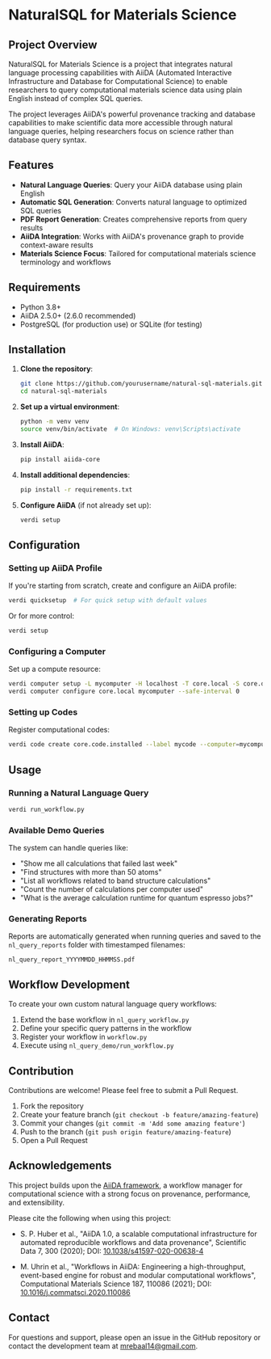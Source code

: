 # NaturalSQL for Materials Science

## Project Overview

NaturalSQL for Materials Science is a project that integrates natural language processing capabilities with AiiDA (Automated Interactive Infrastructure and Database for Computational Science) to enable researchers to query computational materials science data using plain English instead of complex SQL queries.

The project leverages AiiDA's powerful provenance tracking and database capabilities to make scientific data more accessible through natural language queries, helping researchers focus on science rather than database query syntax.

## Features

- **Natural Language Queries**: Query your AiiDA database using plain English
- **Automatic SQL Generation**: Converts natural language to optimized SQL queries
- **PDF Report Generation**: Creates comprehensive reports from query results
- **AiiDA Integration**: Works with AiiDA's provenance graph to provide context-aware results
- **Materials Science Focus**: Tailored for computational materials science terminology and workflows



## Requirements

- Python 3.8+
- AiiDA 2.5.0+ (2.6.0 recommended)
- PostgreSQL (for production use) or SQLite (for testing)

## Installation

1. **Clone the repository**:
   ```bash
   git clone https://github.com/yourusername/natural-sql-materials.git
   cd natural-sql-materials
   ```

2. **Set up a virtual environment**:
   ```bash
   python -m venv venv
   source venv/bin/activate  # On Windows: venv\Scripts\activate
   ```

3. **Install AiiDA**:
   ```bash
   pip install aiida-core
   ```

4. **Install additional dependencies**:
   ```bash
   pip install -r requirements.txt
   ```

5. **Configure AiiDA** (if not already set up):
   ```bash
   verdi setup
   ```

## Configuration

### Setting up AiiDA Profile

If you're starting from scratch, create and configure an AiiDA profile:

```bash
verdi quicksetup  # For quick setup with default values
```

Or for more control:

```bash
verdi setup
```

### Configuring a Computer

Set up a compute resource:

```bash
verdi computer setup -L mycomputer -H localhost -T core.local -S core.direct -w /path/to/work/dir
verdi computer configure core.local mycomputer --safe-interval 0
```

### Setting up Codes

Register computational codes:

```bash
verdi code create core.code.installed --label mycode --computer=mycomputer --default-calc-job-plugin plugin.name --filepath-executable=/path/to/executable
```

## Usage

### Running a Natural Language Query

```bash
verdi run_workflow.py 
```

### Available Demo Queries

The system can handle queries like:

- "Show me all calculations that failed last week"
- "Find structures with more than 50 atoms"
- "List all workflows related to band structure calculations"
- "Count the number of calculations per computer used"
- "What is the average calculation runtime for quantum espresso jobs?"

### Generating Reports

Reports are automatically generated when running queries and saved to the `nl_query_reports` folder with timestamped filenames:

```
nl_query_report_YYYYMMDD_HHMMSS.pdf
```

## Workflow Development

To create your own custom natural language query workflows:

1. Extend the base workflow in `nl_query_workflow.py`
2. Define your specific query patterns in the workflow
3. Register your workflow in `workflow.py`
4. Execute using `nl_query_demo/run_workflow.py`

## Contribution

Contributions are welcome! Please feel free to submit a Pull Request.

1. Fork the repository
2. Create your feature branch (`git checkout -b feature/amazing-feature`)
3. Commit your changes (`git commit -m 'Add some amazing feature'`)
4. Push to the branch (`git push origin feature/amazing-feature`)
5. Open a Pull Request

## Acknowledgements

This project builds upon the [AiiDA framework](https://www.aiida.net), a workflow manager for computational science with a strong focus on provenance, performance, and extensibility.

Please cite the following when using this project:

* S. P. Huber et al., "AiiDA 1.0, a scalable computational infrastructure for automated reproducible workflows and data provenance", Scientific Data 7, 300 (2020); DOI: [10.1038/s41597-020-00638-4](https://doi.org/10.1038/s41597-020-00638-4)

* M. Uhrin et al., "Workflows in AiiDA: Engineering a high-throughput, event-based engine for robust and modular computational workflows", Computational Materials Science 187, 110086 (2021); DOI: [10.1016/j.commatsci.2020.110086](https://doi.org/10.1016/j.commatsci.2020.110086)

## Contact

For questions and support, please open an issue in the GitHub repository or contact the development team at [mrebaal14@gmail.com](mailto:mrebaal14@gmail.com).
